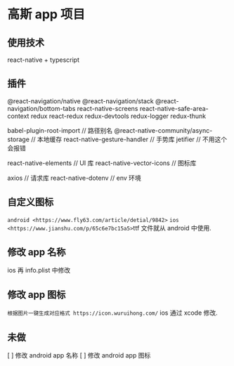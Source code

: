 <!--
 * @Author: jack-pearson qize953463876@gmail.com
 * @Date: 2022-05-26 14:10:56
 * @LastEditors: jack-pearson qize953463876@gmail.com
 * @LastEditTime: 2022-06-08 13:34:12
 * @FilePath: \GOSS-APP\readme.md
 * @Description: 这是默认设置,请设置`customMade`, 打开koroFileHeader查看配置 进行设置: https://github.com/OBKoro1/koro1FileHeader/wiki/%E9%85%8D%E7%BD%AE
-->

# 高斯 app 项目

## 使用技术

react-native + typescript

## 插件

@react-navigation/native
@react-navigation/stack
@react-navigation/bottom-tabs
react-native-screens
react-native-safe-area-context
redux
react-redux
redux-devtools
redux-logger
redux-thunk

babel-plugin-root-import // 路径别名
@react-native-community/async-storage // 本地缓存
react-native-gesture-handler // 手势库
jetifier // 不用这个会报错

react-native-elements // UI 库
react-native-vector-icons // 图标库

axios // 请求库
react-native-dotenv // env 环境

## 自定义图标

`android <https://www.fly63.com/article/detial/9842>`
`ios <https://www.jianshu.com/p/65c6e7bc15a5>`ttf 文件就从 android 中使用.

## 修改 app 名称

ios 再 info.plist 中修改

## 修改 app 图标

`根据图片一键生成对应格式 https://icon.wuruihong.com/`
ios 通过 xcode 修改.

## 未做

[ ] 修改 android app 名称
[ ] 修改 android app 图标
